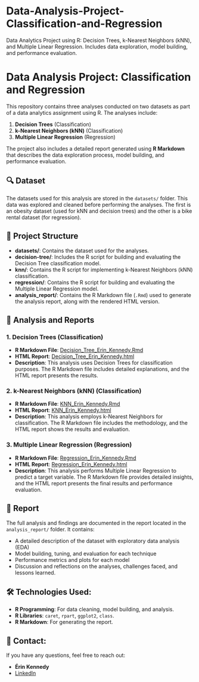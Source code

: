 # Data-Analysis-Project-Classification-and-Regression
Data Analytics Project using R: Decision Trees, k-Nearest Neighbors (kNN), and Multiple Linear Regression. Includes data exploration, model building, and performance evaluation.

# Data Analysis Project: Classification and Regression

This repository contains three analyses conducted on two datasets as part of a data analytics assignment using R. The analyses include:
1. **Decision Trees** (Classification)
2. **k-Nearest Neighbors (kNN)** (Classification)
3. **Multiple Linear Regression** (Regression)

The project also includes a detailed report generated using **R Markdown** that describes the data exploration process, model building, and performance evaluation.

## 🔍 Dataset
The datasets used for this analysis are stored in the `datasets/` folder. This data was explored and cleaned before performing the analyses. The first is an obesity dataset (used for kNN and decision trees) and the other is a bike rental dataset (for regression).

## 📝 Project Structure

- **datasets/**: Contains the dataset used for the analyses.
- **decision-tree/**: Includes the R script for building and evaluating the Decision Tree classification model.
- **knn/**: Contains the R script for implementing k-Nearest Neighbors (kNN) classification.
- **regression/**: Contains the R script for building and evaluating the Multiple Linear Regression model.
- **analysis_report/**: Contains the R Markdown file (`.Rmd`) used to generate the analysis report, along with the rendered HTML version.

## 📝 Analysis and Reports

### 1. **Decision Trees (Classification)**
- **R Markdown File**: [Decision_Tree_Erin_Kennedy.Rmd](analysis_report/Decision_Tree_Erin_Kennedy.Rmd)
- **HTML Report**: [Decision_Tree_Erin_Kennedy.html](analysis_report/Decision_Tree_Erin_Kennedy.html)
- **Description**: This analysis uses Decision Trees for classification purposes. The R Markdown file includes detailed explanations, and the HTML report presents the results.

### 2. **k-Nearest Neighbors (kNN) (Classification)**
- **R Markdown File**: [KNN_Erin_Kennedy.Rmd](analysis_report/KNN_Erin_Kennedy.Rmd)
- **HTML Report**: [KNN_Erin_Kennedy.html](analysis_report/KNN_Erin_Kennedy.html)
- **Description**: This analysis employs k-Nearest Neighbors for classification. The R Markdown file includes the methodology, and the HTML report shows the results and evaluation.

### 3. **Multiple Linear Regression (Regression)**
- **R Markdown File**: [Regression_Erin_Kennedy.Rmd](analysis_report/Regression_Erin_Kennedy.Rmd)
- **HTML Report**: [Regression_Erin_Kennedy.html](analysis_report/Regression_Erin_Kennedy.html)
- **Description**: This analysis performs Multiple Linear Regression to predict a target variable. The R Markdown file provides detailed insights, and the HTML report presents the final results and performance evaluation.

## 📑 Report
The full analysis and findings are documented in the report located in the `analysis_report/` folder. It contains:
- A detailed description of the dataset with exploratory data analysis (EDA)
- Model building, tuning, and evaluation for each technique
- Performance metrics and plots for each model
- Discussion and reflections on the analyses, challenges faced, and lessons learned.

## 🛠️ Technologies Used:
- **R Programming**: For data cleaning, model building, and analysis.
- **R Libraries**: `caret`, `rpart`, `ggplot2`, `class`.
- **R Markdown**: For generating the report.

## 📧 Contact:
If you have any questions, feel free to reach out:
- **Érin Kennedy**  
- [LinkedIn](https://www.linkedin.com/in/%C3%A9rin-kennedy-2a1389205/)
